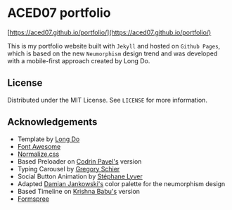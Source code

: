 # ACED07 portfolio <!-- omit in toc -->

[https://aced07.github.io/portfolio/](https://aced07.github.io/portfolio/)

This is my portfolio website built with `Jekyll` and hosted on `Github Pages`, which is based on the new `Neumorphism` design trend and was developed with a mobile-first approach created by Long Do.

<!-- LICENSE -->

## License

Distributed under the MIT License. See `LICENSE` for more information.

<!-- ACKNOWLEDGEMENTS -->

## Acknowledgements

* Template by [Long Do](https://github.com/longpdo/neumorphism/)
* [Font Awesome](https://fontawesome.com/)
* [Normalize.css](https://necolas.github.io/normalize.css/)
* Based Preloader on [Codrin Pavel's](https://codepen.io/zerospree/pen/aCjAz) version
* Typing Carousel by [Gregory Schier](https://codepen.io/gschier/pen/jkivt)
* Social Button Animation by [Stéphane Lyver](https://codepen.io/wouwi/pen/Lwrmi)
* Adapted [Damian Jankowski's](https://codepen.io/dolaron/pen/rNadmOE) color palette for the neumorphism design
* Based Timeline on [Krishna Babu's](https://codepen.io/krishnab/pen/OPwqbW) version
* [Formspree](https://formspree.io/)
